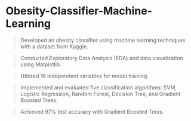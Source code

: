 # Obesity-Classifier-Machine-Learning
  > Developed an obesity classifier using machine learning techniques with a dataset from Kaggle.

  > Conducted Exploratory Data Analysis (EDA) and data visualization using Matplotlib.

  > Utilized 16 independent variables for model training.
  
  > Implemented and evaluated five classification algorithms: SVM, Logistic Regression, Random Forest, Decision Tree, and Gradient Boosted Trees.
  
  > Achieved 97% test accuracy with Gradient Boosted Trees.
